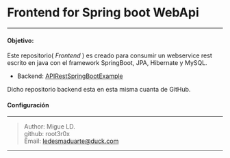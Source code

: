 # Frontend for Spring boot WebApi

---

#### Objetivo:

Este repositorio( _Frontend_ ) es creado para consumir un webservice rest escrito en java con el framework SpringBoot, JPA, Hibernate y MySQL. 
* Backend: [APIRestSpringBootExample](https://github.com/root3r0x/APIRestSpringBootExample)

Dicho repositorio backend esta en esta misma cuanta de GitHub.

#### Configuración

***
> Author: Migue LD.             
> github: root3r0x              
> Email: ledesmaduarte@duck.com

***
